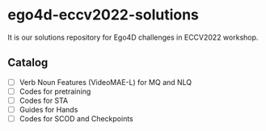 # ego4d-eccv2022-solutions
It is our solutions repository for Ego4D challenges in ECCV2022 workshop.




## Catalog

- [ ] Verb Noun Features (VideoMAE-L) for MQ and NLQ
- [ ] Codes for pretraining
- [ ] Codes for STA
- [ ] Guides for Hands
- [ ] Codes for SCOD and Checkpoints
